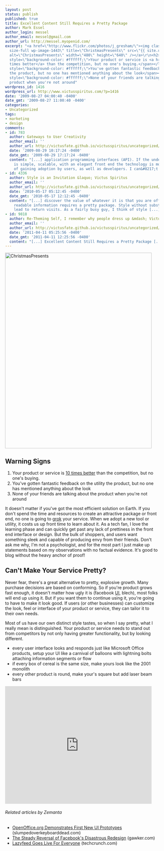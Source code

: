 ```yaml
---
layout: post
status: publish
published: true
title: Excellent Content Still Requires a Pretty Package
author: Mark Essel
author_login: messel
author_email: messel@gmail.com
author_url: http://messel.myopenid.com/
excerpt: "<a href=\"http://www.flickr.com/photos/j_gresham/\"><img class=\"aligncenter
  size-full wp-image-1443\" title=\"ChristmasPresents\" src=\"{{ site.url }}/assets/2009/08/ChristmasPresents.jpg\"
  alt=\"ChristmasPresents\" width=\"480\" height=\"640\" /></a>\r\n<h2>Warning Signs</h2>\r\n<ol>\r\n\t<li><span
  style=\"background-color: #ffffff;\">Your product or service is <a href=\"http://victusfate.github.io/victusspiritus/uncategorized/2009/08/11/can-your-concept-scale/\">10
  times better</a> than the competition, but no one's buying.</span></li>\r\n\t<li><span
  style=\"background-color: #ffffff;\">You've gotten fantastic feedback on the utility
  the product, but no one has mentioned anything about the look</span></li>\r\n\t<li><span
  style=\"background-color: #ffffff;\">None of your friends are talking about the
  product when you're not around"
wordpress_id: 1416
wordpress_url: http://www.victusspiritus.com/?p=1416
date: '2009-08-27 04:00:40 -0400'
date_gmt: '2009-08-27 11:00:40 -0400'
categories:
- Uncategorized
tags:
- marketing
- design
comments:
- id: 783
  author: Gateways to User Creativity
  author_email: ''
  author_url: http://victusfate.github.io/victusspiritus/uncategorized/2009/08/29/gateways-to-user-creativity/
  date: '2009-08-29 10:17:24 -0400'
  date_gmt: '2009-08-29 17:17:24 -0400'
  content: "[...] application programming interfaces (API). If the underlying platform
    is simple, scalable, with an elegant front end the technology is more probable
    of gaining adoption by users, as well as developers. I can&#8217;t [...]"
- id: 4336
  author: Style is an Invitation &laquo; Victus Spiritus
  author_email: ''
  author_url: http://victusfate.github.io/victusspiritus/uncategorized/2010/05/17/style-is-an-invitation/
  date: '2010-05-17 05:12:45 -0400'
  date_gmt: '2010-05-17 12:12:45 -0400'
  content: "[...] discover the value of whatever it is that you are offering. Human
    readable information requires a pretty package. Style without substance won&#8217;t
    lead to return visits. As a fairly busy guy, I think of style [...]"
- id: 9818
  author: Re-Theming Self, I remember why people dress up &mdash; Victus Spiritus
  author_email: ''
  author_url: http://victusfate.github.io/victusspiritus/uncategorized/2011/04/11/re-theming-self-i-remember-why-people-dress-up/
  date: '2011-04-11 05:25:56 -0400'
  date_gmt: '2011-04-11 12:25:56 -0400'
  content: "[...] Excellent Content Still Requires a Pretty Package [...]"
---
```

<p><a href="http://www.flickr.com/photos/j_gresham/"><img class="aligncenter size-full wp-image-1443" title="ChristmasPresents" src="{{ site.url }}/assets/2009/08/ChristmasPresents.jpg" alt="ChristmasPresents" width="480" height="640" /></a></p>
<h2>Warning Signs</h2>
<ol>
<li><span style="background-color: #ffffff;">Your product or service is <a href="http://victusfate.github.io/victusspiritus/uncategorized/2009/08/11/can-your-concept-scale/">10 times better</a> than the competition, but no one's buying.</span></li>
<li><span style="background-color: #ffffff;">You've gotten fantastic feedback on the utility the product, but no one has mentioned anything about the look</span></li>
<li><span style="background-color: #ffffff;">None of your friends are talking about the product when you're not around<a id="more"></a><a id="more-1416"></a><br />
</span></li>
</ol>
<p>It doesn't matter if you've got the most efficient solution on Earth. If you don't spend the time and resources to create an attractive package or front end, no one is going to <a href="http://en.wikipedia.org/wiki/Grok">grok</a> your service. When we adopt a new tool or utility, it costs us up front time to learn about it. As a tech fan, I love the learning phase and can quickly get past any lack of prettiness in the front end interface or design. But the bulk of shoppers, and users want something sleek and capable of producing envy from their friends. Don't ask me why, I'm not a psychologist, and for the most part I just make up statements based on my observations with no factual evidence. It's good to blog without the heavy anchor of proof!</p>
<h2>Can't Make Your Service Pretty?</h2>
<p>Never fear, there's a great alternative to pretty, explosive growth. Many purchase decisions are based on conforming. So if you're product grows fast enough, it doesn't matter how ugly it is (facebook <a class="zem_slink" title="User interface" rel="wikipedia" href="http://en.wikipedia.org/wiki/User_interface">UI</a>, blech), most folks will end up using it. But if you want them to continue using it, you're going to have to make it look good. If users (or other businesses) can customize the look, feel or interface of your product or service, they can tailor it to their own needs.</p>
<p>Most of us have our own distinct style tastes, so when I say pretty, what I really mean is distinguished. Your product or service needs to stand out from competitors by not only having greater functionality, but by looking different.</p>
<ul>
<li><span style="background-color: #ffffff;">every user interface looks and responds just like Microsoft Office products, setup your UI like a carnival of balloons with lightning bolts attaching information segments or flow</span></li>
<li><span style="background-color: #ffffff;">if every box of cereal is the same size, make yours look like the 2001 monolith</span></li>
<li><span style="background-color: #ffffff;">every other product is round, make your's square but add laser beam bars</span></li>
</ul>
<p><object classid="clsid:d27cdb6e-ae6d-11cf-96b8-444553540000" width="480" height="385" codebase="http://download.macromedia.com/pub/shockwave/cabs/flash/swflash.cab#version=6,0,40,0"><param name="allowFullScreen" value="true" /><param name="allowscriptaccess" value="always" /><param name="src" value="http://www.youtube.com/v/uqjEkVvg6S8&amp;hl=en&amp;fs=1&amp;color1=0x006699&amp;color2=0x54abd6" /><param name="allowfullscreen" value="true" /><embed type="application/x-shockwave-flash" width="480" height="385" src="http://www.youtube.com/v/uqjEkVvg6S8&amp;hl=en&amp;fs=1&amp;color1=0x006699&amp;color2=0x54abd6" allowscriptaccess="always" allowfullscreen="true"></embed></object></p>
<h6 class="zemanta-related-title" style="font-size: 1em;">Related articles by Zemanta</h6>
<ul class="zemanta-article-ul">
<li class="zemanta-article-ul-li"><a href="http://www.slumpedoverkeyboarddead.com/2009/08/06/openoffice-org-demonstrates-first-new-ui-prototypes/">OpenOffice.org Demonstrates First New UI Prototypes</a> (slumpedoverkeyboarddead.com)</li>
<li class="zemanta-article-ul-li"><a href="http://gawker.com/5335908/the-steady-reversal-of-facebooks-disastrous-redesign">The Steady Reversal of Facebook's Disastrous Redesign</a> (gawker.com)</li>
<li class="zemanta-article-ul-li"><a href="http://www.techcrunch.com/2009/08/25/lazyfeed-goes-live-for-everyone/">Lazyfeed Goes Live For Everyone</a> (techcrunch.com)</li>
</ul>

